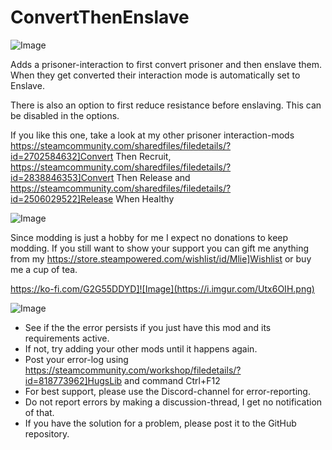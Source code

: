 # ConvertThenEnslave

![Image](https://i.imgur.com/buuPQel.png)


Adds a prisoner-interaction to first convert prisoner and then enslave them.
When they get converted their interaction mode is automatically set to Enslave.

There is also an option to first reduce resistance before enslaving.
This can be disabled in the options.

If you like this one, take a look at my other prisoner interaction-mods
https://steamcommunity.com/sharedfiles/filedetails/?id=2702584632]Convert Then Recruit,
https://steamcommunity.com/sharedfiles/filedetails/?id=2838846353]Convert Then Release
and
https://steamcommunity.com/sharedfiles/filedetails/?id=2506029522]Release When Healthy

![Image](https://i.imgur.com/O0IIlYj.png)

Since modding is just a hobby for me I expect no donations to keep modding. If you still want to show your support you can gift me anything from my https://store.steampowered.com/wishlist/id/Mlie]Wishlist or buy me a cup of tea.

https://ko-fi.com/G2G55DDYD]![Image](https://i.imgur.com/Utx6OIH.png)


![Image](https://i.imgur.com/PwoNOj4.png)



-  See if the the error persists if you just have this mod and its requirements active.
-  If not, try adding your other mods until it happens again.
-  Post your error-log using https://steamcommunity.com/workshop/filedetails/?id=818773962]HugsLib and command Ctrl+F12
-  For best support, please use the Discord-channel for error-reporting.
-  Do not report errors by making a discussion-thread, I get no notification of that.
-  If you have the solution for a problem, please post it to the GitHub repository.




